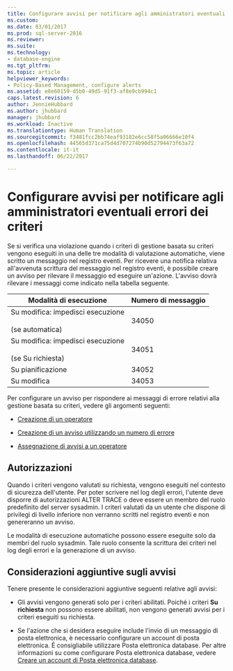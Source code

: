 ```yaml
---
title: Configurare avvisi per notificare agli amministratori eventuali errori dei criteri| Microsoft Docs
ms.custom: 
ms.date: 03/01/2017
ms.prod: sql-server-2016
ms.reviewer: 
ms.suite: 
ms.technology:
- database-engine
ms.tgt_pltfrm: 
ms.topic: article
helpviewer_keywords:
- Policy-Based Management, configure alerts
ms.assetid: e8e60159-d5b0-49d5-91f3-af8e9cb994c1
caps.latest.revision: 6
author: JennieHubbard
ms.author: jhubbard
manager: jhubbard
ms.workload: Inactive
ms.translationtype: Human Translation
ms.sourcegitcommit: f3481fcc2bb74eaf93182e6cc58f5a06666e10f4
ms.openlocfilehash: 44565d371ca75d4d707274b90d52794473f63a72
ms.contentlocale: it-it
ms.lasthandoff: 06/22/2017

---
```

# <a name="configure-alerts-to-notify-policy-administrators-of-policy-failures"></a>Configurare avvisi per notificare agli amministratori eventuali errori dei criteri
  Se si verifica una violazione quando i criteri di gestione basata su criteri vengono eseguiti in una delle tre modalità di valutazione automatiche, viene scritto un messaggio nel registro eventi. Per ricevere una notifica relativa all'avvenuta scrittura del messaggio nel registro eventi, è possibile creare un avviso per rilevare il messaggio ed eseguire un'azione. L'avviso dovrà rilevare i messaggi come indicato nella tabella seguente.  
  
|Modalità di esecuzione|Numero di messaggio|  
|--------------------|--------------------|  
|Su modifica: impedisci esecuzione<br /><br /> (se automatica)|34050|  
|Su modifica: impedisci esecuzione<br /><br /> (se Su richiesta)|34051|  
|Su pianificazione|34052|  
|Su modifica|34053|  
  
 Per configurare un avviso per rispondere ai messaggi di errore relativi alla gestione basata su criteri, vedere gli argomenti seguenti:  
  
-   [Creazione di un operatore](http://msdn.microsoft.com/library/1359d790-5905-4927-a208-e7155e7768a2)  
  
-   [Creazione di un avviso utilizzando un numero di errore](http://msdn.microsoft.com/library/03dd7fac-5073-4f86-babd-37e45a86023c)  
  
-   [Assegnazione di avvisi a un operatore](http://msdn.microsoft.com/library/aa818155-6fa2-4565-a09f-5c7e31c89754)  
  
## <a name="permissions"></a>Autorizzazioni  
 Quando i criteri vengono valutati su richiesta, vengono eseguiti nel contesto di sicurezza dell'utente. Per poter scrivere nel log degli errori, l'utente deve disporre di autorizzazioni ALTER TRACE o deve essere un membro del ruolo predefinito del server sysadmin. I criteri valutati da un utente che dispone di privilegi di livello inferiore non verranno scritti nel registro eventi e non genereranno un avviso.  
  
 Le modalità di esecuzione automatiche possono essere eseguite solo da membri del ruolo sysadmin. Tale ruolo consente la scrittura dei criteri nel log degli errori e la generazione di un avviso.  
  
## <a name="additional-considerations-about-alerts"></a>Considerazioni aggiuntive sugli avvisi  
 Tenere presente le considerazioni aggiuntive seguenti relative agli avvisi:  
  
-   Gli avvisi vengono generati solo per i criteri abilitati. Poiché i criteri **Su richiesta** non possono essere abilitati, non vengono generati avvisi per i criteri eseguiti su richiesta.  
  
-   Se l'azione che si desidera eseguire include l'invio di un messaggio di posta elettronica, è necessario configurare un account di posta elettronica. È consigliabile utilizzare Posta elettronica database. Per altre informazioni su come configurare Posta elettronica database, vedere [Creare un account di Posta elettronica database](../../relational-databases/database-mail/create-a-database-mail-account.md).  
  
  

